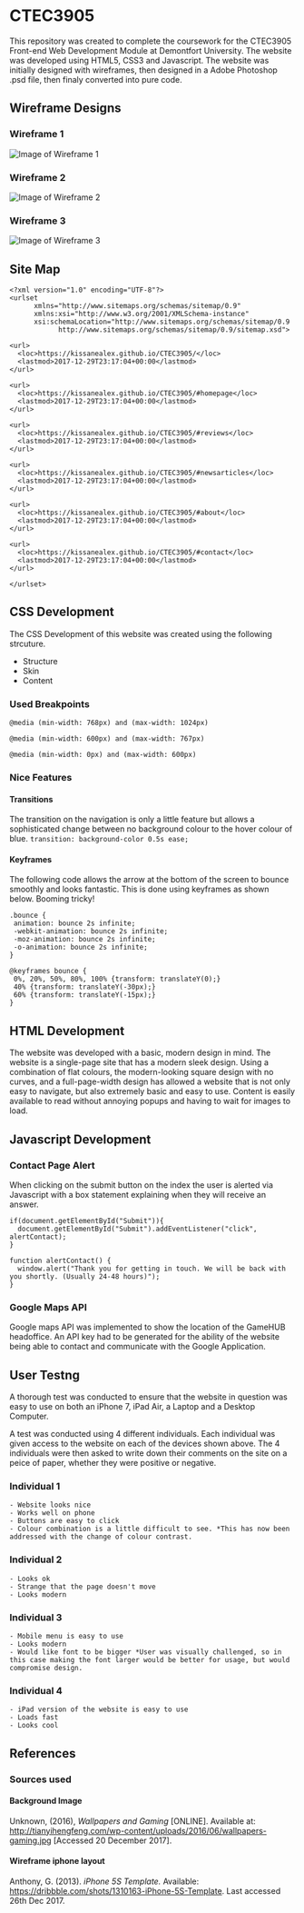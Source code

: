 # CTEC3905

This repository was created to complete the coursework for the CTEC3905 Front-end Web Development Module at Demontfort University. The website was developed using HTML5, CSS3 and Javascript. The website was initially designed with wireframes, then designed in a Adobe Photoshop .psd file, then finaly converted into pure code. 
## Wireframe Designs

### Wireframe 1
![Image of Wireframe 1](images/wireframe-1.jpg)

### Wireframe 2
![Image of Wireframe 2](images/wireframe-2.jpg)

### Wireframe 3
![Image of Wireframe 3](images/wireframe-3.jpg)

## Site Map
```
<?xml version="1.0" encoding="UTF-8"?>
<urlset
      xmlns="http://www.sitemaps.org/schemas/sitemap/0.9"
      xmlns:xsi="http://www.w3.org/2001/XMLSchema-instance"
      xsi:schemaLocation="http://www.sitemaps.org/schemas/sitemap/0.9
            http://www.sitemaps.org/schemas/sitemap/0.9/sitemap.xsd">

<url>
  <loc>https://kissanealex.github.io/CTEC3905/</loc>
  <lastmod>2017-12-29T23:17:04+00:00</lastmod>
</url>

<url>
  <loc>https://kissanealex.github.io/CTEC3905/#homepage</loc>
  <lastmod>2017-12-29T23:17:04+00:00</lastmod>
</url>

<url>
  <loc>https://kissanealex.github.io/CTEC3905/#reviews</loc>
  <lastmod>2017-12-29T23:17:04+00:00</lastmod>
</url>
  
<url>
  <loc>https://kissanealex.github.io/CTEC3905/#newsarticles</loc>
  <lastmod>2017-12-29T23:17:04+00:00</lastmod>
</url>

<url>
  <loc>https://kissanealex.github.io/CTEC3905/#about</loc>
  <lastmod>2017-12-29T23:17:04+00:00</lastmod>
</url>

<url>
  <loc>https://kissanealex.github.io/CTEC3905/#contact</loc>
  <lastmod>2017-12-29T23:17:04+00:00</lastmod>
</url>

</urlset>
```

## CSS Development
  The CSS Development of this website was created using the following strcuture.
- Structure
- Skin
- Content

### Used Breakpoints

`@media (min-width: 768px) and (max-width: 1024px)`

`@media (min-width: 600px) and (max-width: 767px)`

`@media (min-width: 0px) and (max-width: 600px)`

### Nice Features

#### Transitions
The transition on the navigation is only a little feature but allows a sophisticated change between no background colour to the hover colour of blue.
`transition: background-color 0.5s ease;`

#### Keyframes
The following code allows the arrow at the bottom of the screen to bounce smoothly and looks fantastic. This is done using keyframes as shown below. Booming tricky!
```
.bounce {
 animation: bounce 2s infinite;
 -webkit-animation: bounce 2s infinite;
 -moz-animation: bounce 2s infinite;
 -o-animation: bounce 2s infinite;
}

@keyframes bounce {
 0%, 20%, 50%, 80%, 100% {transform: translateY(0);}
 40% {transform: translateY(-30px);}
 60% {transform: translateY(-15px);}
}
```


## HTML Development

The website was developed with a basic, modern design in mind. The website is a single-page site that has a modern sleek design. Using a combination of flat colours, the modern-looking square design with no curves, and a full-page-width design has allowed a website that is not only easy to navigate, but also extremely basic and easy to use. Content is easily available to read without annoying popups and having to wait for images to load.

## Javascript Development

### Contact Page Alert

When clicking on the submit button on the index the user is alerted via Javascript with a box statement explaining when they will receive an answer.
```
if(document.getElementById("Submit")){
  document.getElementById("Submit").addEventListener("click", alertContact);
}

function alertContact() {
  window.alert("Thank you for getting in touch. We will be back with you shortly. (Usually 24-48 hours)");
}
```
### Google Maps API

Google maps API was implemented to show the location of the GameHUB headoffice. An API key had to be generated for the ability of the website being able to contact and communicate with the Google Application.
## User Testng

A thorough test was conducted to ensure that the website in question was easy to use on both an iPhone 7, iPad Air, a Laptop and a Desktop Computer.

A test was conducted using 4 different individuals. Each individual was given access to the website on each of the devices shown above. The 4 individuals were then asked to write down their comments on the site on a peice of paper, whether they were positive or negative.

### Individual 1

	- Website looks nice
	- Works well on phone
	- Buttons are easy to click
	- Colour combination is a little difficult to see. *This has now been addressed with the change of colour contrast.

### Individual 2

	- Looks ok
	- Strange that the page doesn't move
	- Looks modern

### Individual 3

	- Mobile menu is easy to use
	- Looks modern
	- Would like font to be bigger *User was visually challenged, so in this case making the font larger would be better for usage, but would compromise design.

### Individual 4

	- iPad version of the website is easy to use
	- Loads fast
	- Looks cool

## References

### Sources used

#### Background Image
Unknown, (2016), *Wallpapers and Gaming* [ONLINE]. Available at: http://tianyihengfeng.com/wp-content/uploads/2016/06/wallpapers-gaming.jpg [Accessed 20 December 2017].

#### Wireframe iphone layout
Anthony, G. (2013). *iPhone 5S Template.* Available: https://dribbble.com/shots/1310163-iPhone-5S-Template. Last accessed 26th Dec 2017.

